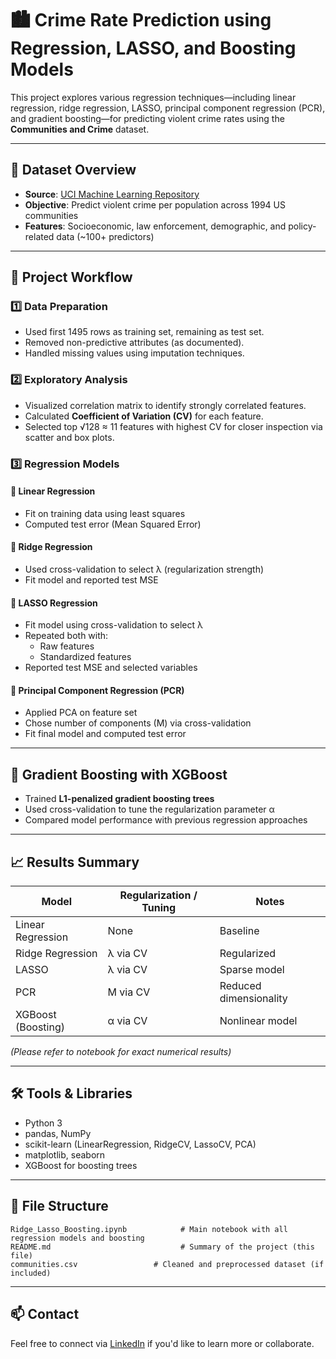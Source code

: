 # 🏙️ Crime Rate Prediction using Regression, LASSO, and Boosting Models

This project explores various regression techniques—including linear regression, ridge regression, LASSO, principal component regression (PCR), and gradient boosting—for predicting violent crime rates using the **Communities and Crime** dataset. 

---

## 📁 Dataset Overview

- **Source**: [UCI Machine Learning Repository](https://archive.ics.uci.edu/ml/datasets/Communities+and+Crime)
- **Objective**: Predict violent crime per population across 1994 US communities
- **Features**: Socioeconomic, law enforcement, demographic, and policy-related data (~100+ predictors)

---

## 🧪 Project Workflow

### 1️⃣ Data Preparation
- Used first 1495 rows as training set, remaining as test set.
- Removed non-predictive attributes (as documented).
- Handled missing values using imputation techniques.

### 2️⃣ Exploratory Analysis
- Visualized correlation matrix to identify strongly correlated features.
- Calculated **Coefficient of Variation (CV)** for each feature.
- Selected top √128 ≈ 11 features with highest CV for closer inspection via scatter and box plots.

### 3️⃣ Regression Models

#### 🔹 Linear Regression
- Fit on training data using least squares
- Computed test error (Mean Squared Error)

#### 🔹 Ridge Regression
- Used cross-validation to select λ (regularization strength)
- Fit model and reported test MSE

#### 🔹 LASSO Regression
- Fit model using cross-validation to select λ
- Repeated both with:
  - Raw features
  - Standardized features
- Reported test MSE and selected variables

#### 🔹 Principal Component Regression (PCR)
- Applied PCA on feature set
- Chose number of components (M) via cross-validation
- Fit final model and computed test error

---

## 🚀 Gradient Boosting with XGBoost

- Trained **L1-penalized gradient boosting trees**
- Used cross-validation to tune the regularization parameter α
- Compared model performance with previous regression approaches

---

## 📈 Results Summary

| Model                  | Regularization / Tuning        | Notes |
|-----------------------|-------------------------------|-------|
| Linear Regression     | None                          | Baseline |
| Ridge Regression      | λ via CV                      | Regularized |
| LASSO                 | λ via CV                      | Sparse model |
| PCR                   | M via CV                      | Reduced dimensionality |
| XGBoost (Boosting)    | α via CV                      | Nonlinear model |

*(Please refer to notebook for exact numerical results)*

---

## 🛠️ Tools & Libraries

- Python 3
- pandas, NumPy
- scikit-learn (LinearRegression, RidgeCV, LassoCV, PCA)
- matplotlib, seaborn
- XGBoost for boosting trees

---

## 📂 File Structure

```
Ridge_Lasso_Boosting.ipynb            # Main notebook with all regression models and boosting
README.md                             # Summary of the project (this file)
communities.csv                 # Cleaned and preprocessed dataset (if included)
```

---

## 📫 Contact

Feel free to connect via [LinkedIn](https://www.linkedin.com/in/navya-bhat) if you'd like to learn more or collaborate.
